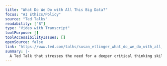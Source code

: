 ```yaml
---
title: "What Do We Do with All This Big Data?"
focus: "AI Ethics/Policy"
source: "Ted Talks"
readability: ["B"]
type: "Video with Transcript"
toolPurpose: []
toolAccessibilityIssues: []
openSource: false
link: "https://www.ted.com/talks/susan_etlinger_what_do_we_do_with_all_this_big_data/transcript"
summary: |-
  A Ted Talk that stresses the need for a deeper critical thinking skillset as the accumulation of data increases.
---
```


